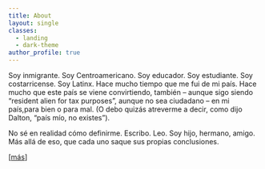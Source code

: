 ```yaml
---
title: About
layout: single
classes:
  - landing
  - dark-theme
author_profile: true
---
```


Soy inmigrante. Soy Centroamericano. Soy educador. Soy estudiante. Soy costarricense. Soy Latinx. Hace mucho tiempo que me fui de mi país. Hace mucho que este país se viene convirtiendo, también – aunque sigo siendo “resident alien for tax purposes”, aunque no sea ciudadano – en mi país,para bien o para mal. (O debo quizás atreverme a decir, como dijo Dalton, “país mío, no existes”).  

No sé en realidad cómo definirme. Escribo. Leo. Soy hijo, hermano, amigo. Más allá de eso, que cada uno saque sus propias conclusiones.

[[más](https://revistaliterariamonolito.com/entrevista-a-ignacio-carvajal-por-xanath-caraza/)]

